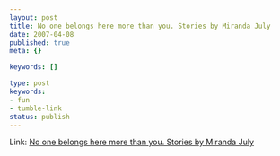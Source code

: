 ```yaml
---
layout: post
title: No one belongs here more than you. Stories by Miranda July
date: 2007-04-08
published: true
meta: {}

keywords: []

type: post
keywords:
- fun
- tumble-link
status: publish
---
```

Link: [No one belongs here more than you. Stories by Miranda July](http://noonebelongsheremorethanyou.com/)
